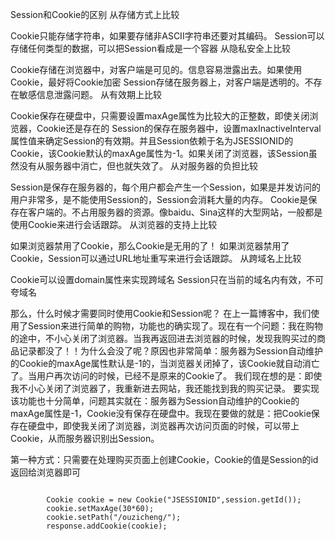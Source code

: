 Session和Cookie的区别
从存储方式上比较

Cookie只能存储字符串，如果要存储非ASCII字符串还要对其编码。
Session可以存储任何类型的数据，可以把Session看成是一个容器
从隐私安全上比较

Cookie存储在浏览器中，对客户端是可见的。信息容易泄露出去。如果使用Cookie，最好将Cookie加密
Session存储在服务器上，对客户端是透明的。不存在敏感信息泄露问题。
从有效期上比较

Cookie保存在硬盘中，只需要设置maxAge属性为比较大的正整数，即使关闭浏览器，Cookie还是存在的
Session的保存在服务器中，设置maxInactiveInterval属性值来确定Session的有效期。并且Session依赖于名为JSESSIONID的Cookie，该Cookie默认的maxAge属性为-1。如果关闭了浏览器，该Session虽然没有从服务器中消亡，但也就失效了。
从对服务器的负担比较

Session是保存在服务器的，每个用户都会产生一个Session，如果是并发访问的用户非常多，是不能使用Session的，Session会消耗大量的内存。
Cookie是保存在客户端的。不占用服务器的资源。像baidu、Sina这样的大型网站，一般都是使用Cookie来进行会话跟踪。
从浏览器的支持上比较

如果浏览器禁用了Cookie，那么Cookie是无用的了！
如果浏览器禁用了Cookie，Session可以通过URL地址重写来进行会话跟踪。
从跨域名上比较

Cookie可以设置domain属性来实现跨域名
Session只在当前的域名内有效，不可夸域名


那么，什么时候才需要同时使用Cookie和Session呢？
在上一篇博客中，我们使用了Session来进行简单的购物，功能也的确实现了。现在有一个问题：我在购物的途中，不小心关闭了浏览器。当我再返回进去浏览器的时候，发现我购买过的商品记录都没了！！为什么会没了呢？原因也非常简单：服务器为Session自动维护的Cookie的maxAge属性默认是-1的，当浏览器关闭掉了，该Cookie就自动消亡了。当用户再次访问的时候，已经不是原来的Cookie了。
我们现在想的是：即使我不小心关闭了浏览器了，我重新进去网站，我还能找到我的购买记录。
要实现该功能也十分简单，问题其实就在：服务器为Session自动维护的Cookie的maxAge属性是-1，Cookie没有保存在硬盘中。我现在要做的就是：把Cookie保存在硬盘中，即使我关闭了浏览器，浏览器再次访问页面的时候，可以带上Cookie，从而服务器识别出Session。

第一种方式：只需要在处理购买页面上创建Cookie，Cookie的值是Session的id返回给浏览器即可

~~~

        Cookie cookie = new Cookie("JSESSIONID",session.getId());
        cookie.setMaxAge(30*60);
        cookie.setPath("/ouzicheng/");
        response.addCookie(cookie);
~~~

